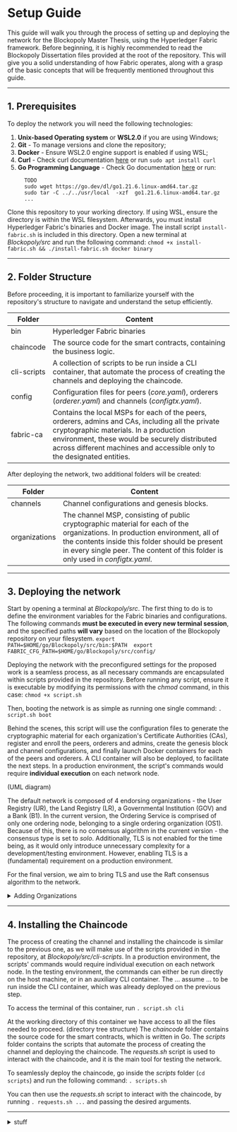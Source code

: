 
# Setup Guide

This guide will walk you through the process of setting up and deploying the network for the Blockopoly Master Thesis, using the Hyperledger Fabric framework.
Before beginning, it is highly recommended to read the Blockopoly Dissertation files provided at the root of the repository. This will give you a solid understanding of how Fabric operates, along with a grasp of the basic concepts that will be frequently mentioned throughout this guide.

---

  ## 1. Prerequisites

To deploy the network you will need the following technologies:  
1. **Unix-based Operating system** or **WSL2.0** if you are using Windows;
2. **Git** - To manage versions and clone the repository; 
3. **Docker** - Ensure WSL2.0 engine support is enabled if using WSL;
4. **Curl** - Check curl documentation [here](https://curl.se/download.html) or run `sudo apt install curl`
5. **Go Programming Language** - Check Go documentation [here](https://go.dev/dl/) or run:
	  ```
		TODO
		sudo wget https://go.dev/dl/go1.21.6.linux-amd64.tar.gz	
		sudo tar -C ../../usr/local  -xzf  go1.21.6.linux-amd64.tar.gz
		...
	  ```
  
Clone this repository to your working directory. If using WSL, ensure the directory is within the WSL filesystem.
 Afterwards, you must install Hyperledger Fabric's binaries and Docker image. The install script `install-fabric.sh` is included in this directory. Open a new terminal at *Blockopoly/src* and run the following command:
  	  `chmod +x install-fabric.sh && ./install-fabric.sh docker binary`

---

  ## 2. Folder Structure
  
Before proceeding, it is important to familiarize yourself with the repository's structure to navigate and understand the setup efficiently.

| Folder         | Content                       |
|----------------|-------------------------------|
|bin| Hyperledger Fabric binaries |
|chaincode| The source code for the smart contracts, containing the business logic.|
| cli-scripts | A collection of scripts to be run inside a CLI container, that automate the process of creating the channels and deploying the chaincode.|
|config |Configuration files for peers (*core.yaml*), orderers (*orderer.yaml*) and channels (*configtx.yaml*).|
| fabric-ca | Contains the local MSPs for each of the peers, orderers, admins and CAs, including all the private cryptographic materials. In a production environment, these would be securely distributed across different machines and accessible only to the designated entities. |

After deploying the network, two additional folders will be created:

| Folder         | Content                       |
|----------------|-------------------------------|
|channels| Channel configurations and genesis blocks. |
|organizations| The channel MSP, consisting of public cryptographic material for each of the organizations. In production environment, all of the contents inside this folder should be present in every single peer. The content of this folder is only used in *configtx.yaml*. |

---

  ## 3. Deploying the network

Start by opening a terminal at *Blockopoly/src*. The first thing to do is to define the environment variables for the Fabric binaries and configurations. The following commands **must be executed in every new terminal session**, and the specified paths **will vary** based on the location of the Blockopoly repository on your filesystem.
	`
	export PATH=$HOME/go/Blockopoly/src/bin:$PATH 
	export FABRIC_CFG_PATH=$HOME/go/Blockopoly/src/config/ 
	`
	
Deploying the network with the preconfigured settings for the proposed work is a seamless process, as all necessary commands are encapsulated within scripts provided in the repository. Before running any script, ensure it is executable by modifying its permissions with the *chmod* command, in this case: `chmod +x script.sh`

Then, booting the network is as simple as running one single command: `. script.sh boot`

Behind the scenes, this script will use the configuration files to generate the cryptographic material for each organization's Certificate Authorities (CAs), register and enroll the peers, orderers and admins, create the genesis block and channel configurations, and finally launch Docker containers for each of the peers and orderers. A CLI container will also be deployed, to facilitate the next steps. 
In a production environment, the script's commands would require **individual execution** on each network node.

(UML diagram)

The default network is composed of 4 endorsing organizations - the User Registry (UR), the Land Registry (LR), a Governmental Institution (GOV) and a Bank (B1). In the current version, the Ordering Service is comprised of only one ordering node, belonging to a single ordering organization (OS1). Because of this, there is no consensus algorithm in the current version - the consensus type is set to *solo*. Additionally, TLS is not enabled for the time being, as it would only introduce unnecessary complexity for a development/testing environment. However, enabling TLS is a (fundamental) requirement on a production environment.  

For the final version, we aim to bring TLS and use the Raft consensus algorithm to the network.


<details>
<summary>Adding Organizations</summary>

  ### 3.1. Adding Organizations
 If you wish to add an additional organization to the network ...
</details>

---

  ## 4. Installing the Chaincode

The process of creating the channel and installing the chaincode is similar to the previous one, as we will make use of the scripts provided in the repository, at *Blockopoly/src/cli-scripts*. In a production environment, the scripts' commands would require individual execution on each network node. In the testing environment, the commands can either be run directly on the host machine, or in an auxiliary CLI container. The ... assume ... to be run inside the CLI container, which was already deployed on the previous step.

To access the terminal of this container, run `. script.sh cli`

At the working directory of this container we have access to all the files needed to proceed. 
(directory tree structure)
The *chaincode* folder contains the source code for the smart contracts, which is written in Go. The *scripts* folder contains the scripts that automate the process of creating the channel and deploying the chaincode. The *requests.sh* script is used to interact with the chaincode, and it is the main tool for testing the network.

To seamlessly deploy the chaincode, go inside the *scripts* folder (`cd scripts`) and run the following command: `. scripts.sh`

You can then use the *requests.sh* script to interact with the chaincode, by running `. requests.sh ...` and passing the desired arguments. 

---

<details>

<summary>stuff</summary>

> **ProTip:** You can disable any **Markdown extension** in the **File properties** dialog.




## UML diagrams

You can render UML diagrams using [Mermaid](https://mermaidjs.github.io/). For example, this will produce a sequence diagram:

```mermaid
sequenceDiagram
Alice ->> Bob: Hello Bob, how are you?
Bob-->>John: How about you John?
Bob--x Alice: I am good thanks!
Bob-x John: I am good thanks!
Note right of John: Bob thinks a long<br/>long time, so long<br/>that the text does<br/>not fit on a row.

Bob-->Alice: Checking with John...
Alice->John: Yes... John, how are you?
```

And this will produce a flow chart:

```mermaid
graph LR
A[Square Rect] -- Link text --> B((Circle))
A --> C(Round Rect)
B --> D{Rhombus}
C --> D
```
</details>
